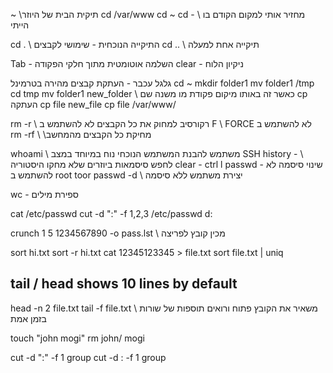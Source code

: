 ~ \\תיקית הבית של היוזר
cd /var/www
cd ~
cd - \\ מחזיר אותי למקום הקודם בו הייתי

cd . \\ התיקייה הנוכחית - שימושי לקבצים
cd .. \\ תיקייה אחת למעלה

Tab - השלמה אוטומטית מתוך חלקי הפקודה
clear - ניקיון הלוח

גלגל עכבר - העתקת קבצים מהירה בטרמינל
cd ~
mkdir folder1
mv folder1 /tmp
cd tmp
mv folder1 new_folder \\ כאשר זה באותו מיקום פקודת מו משנה שם
cp העתקה
cp file new_file
cp file /var/www/

rm -r <folder> \\ רקורסיב למחוק את כל הקבצים
לא להשתמש ב F \\ FORCE
לא להשתמש ב \
rm -rf \ \\מחיקת כל הקבצים מהמחשב

whoami \\ משתמש להבנת המשתמש הנוכחי נוח במיוחד במצב SSH
history - \\ לחפש סיסמאות ביוזרים שלא מחקו היסטוריה
clear - ctrl l
passwd - שינוי סיסמה לא להשתמש ב
root toor
passwd -d \\ יצירת משתמש ללא סיסמה

wc - ספירת מילים

cat /etc/passwd
cut -d ":" -f 1,2,3 /etc/passwd
d: <delimiter>

crunch 1 5 1234567890 -o pass.lst \\ מכין קובץ לפריצה

sort hi.txt
sort -r hi.txt <reverse>
cat 12345123345 > file.txt
sort file.txt | uniq

## tail / head shows 10 lines by default

head -n 2 file.txt
tail -f file.txt \\ משאיר את הקובץ פתוח ורואים תוספות של שורות בזמן אמת

touch "john mogi"
rm john/ mogi

cut -d ":" -f 1 group
cut -d : -f 1 group
